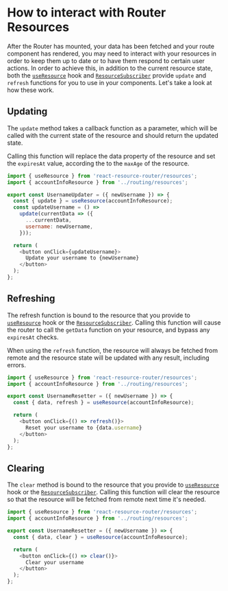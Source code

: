 # How to interact with Router Resources

After the Router has mounted, your data has been fetched and your route component has rendered, you may need to interact with your resources in order to keep them up to date or to have them respond to certain user actions. In order to achieve this, in addition to the current resource state, both the [`useResource`](../api/hooks.md#useresource) hook and [`ResourceSubscriber`](../api/components.md#resourcesubscriber) provide `update` and `refresh` functions for you to use in your components. Let's take a look at how these work.

## Updating

The `update` method takes a callback function as a parameter, which will be called with the current state of the resource and should return the updated state.

Calling this function will replace the data property of the resource and set the `expiresAt` value, according the to the `maxAge` of the resource.

```js
import { useResource } from 'react-resource-router/resources';
import { accountInfoResource } from '../routing/resources';

export const UsernameUpdater = ({ newUsername }) => {
  const { update } = useResource(accountInfoResource);
  const updateUsername = () =>
    update(currentData => ({
      ...currentData,
      username: newUsername,
    }));

  return (
    <button onClick={updateUsername}>
      Update your username to {newUsername}
    </button>
  );
};
```

## Refreshing

The refresh function is bound to the resource that you provide to [`useResource`](../api/hooks.md#useresource) hook or the [`ResourceSubscriber`](../api/components.md#resourcesubscriber). Calling this function will cause the router to call the `getData` function on your resource, and bypass any `expiresAt` checks.

When using the `refresh` function, the resource will always be fetched from remote and the resource state will be updated with any result, including errors.

```js
import { useResource } from 'react-resource-router/resources';
import { accountInfoResource } from '../routing/resources';

export const UsernameResetter = ({ newUsername }) => {
  const { data, refresh } = useResource(accountInfoResource);

  return (
    <button onClick={() => refresh()}>
      Reset your username to {data.username}
    </button>
  );
};
```

## Clearing

The `clear` method is bound to the resource that you provide to [`useResource`](../api/hooks.md#useresource) hook or the [`ResourceSubscriber`](../api/components.md#resourcesubscriber). Calling this function will clear the resource so that the resource will be fetched from remote next time it's needed.

```js
import { useResource } from 'react-resource-router/resources';
import { accountInfoResource } from '../routing/resources';

export const UsernameResetter = ({ newUsername }) => {
  const { data, clear } = useResource(accountInfoResource);

  return (
    <button onClick={() => clear()}>
      Clear your username
    </button>
  );
};
```
